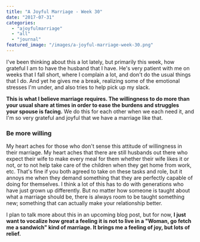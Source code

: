 ```yaml
---
title: "A Joyful Marriage - Week 30"
date: "2017-07-31"
categories: 
  - "ajoyfulmarriage"
  - "all"
  - "journal"
featured_image: "/images/a-joyful-marriage-week-30.png"
---
```


I've been thinking about this a lot lately, but primarily this week, how grateful I am to have the husband that I have. He's very patient with me on weeks that I fall short, where I complain a lot, and don't do the usual things that I do. And yet he gives me a break, realizing some of the emotional stresses I'm under, and also tries to help pick up my slack.

**This is what I believe marriage requires. The willingness to do more than your usual share at times in order to ease the burdens and struggles your spouse is facing.** We do this for each other when we each need it, and I'm so very grateful and joyful that we have a marriage like that.

### Be more willing

My heart aches for those who don't sense this attitude of willingness in their marriage. My heart aches that there are still husbands out there who expect their wife to make every meal for them whether their wife likes it or not, or to not help take care of the children when they get home from work, etc. That's fine if you both agreed to take on these tasks and role, but it annoys me when they demand something that they are perfectly capable of doing for themselves. I think a lot of this has to do with generations who have just grown up differently. But no matter how someone is taught about what a marriage should be, there is always room to be taught something new; something that can actually make your relationship better.

I plan to talk more about this in an upcoming blog post, but for now, **I just want to vocalize how great a feeling it is not to live in a "Woman, go fetch me a sandwich" kind of marriage. It brings me a feeling of joy, but lots of relief.**
